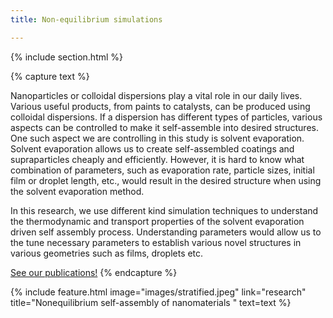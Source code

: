 ```yaml
---
title: Non-equilibrium simulations

---
```


{% include section.html %}
<!--  -->
{% capture text %}

<!-- Add text -->
Nanoparticles or colloidal dispersions play a vital role in our daily lives. Various useful products, from paints to catalysts, can be produced using colloidal dispersions. If a dispersion has different types of particles, various aspects can be controlled to make it self-assemble into desired structures. One such aspect we are controlling in this study is solvent evaporation. Solvent evaporation allows us to create self-assembled coatings and supraparticles cheaply and efficiently. However, it is hard to know what combination of parameters, such as evaporation rate, particle sizes, initial film or droplet length, etc., would result in the desired structure when using the solvent evaporation method.

In this research, we use different kind simulation techniques to understand the thermodynamic and transport properties of the solvent evaporation driven self assembly process. Understanding parameters would allow us to the tune necessary parameters to establish various novel structures in various geometries such as films, droplets etc. 

[See our publications!](../../publications/?search=Colloidal+suspensions)
{% endcapture %}

{%
  include feature.html
  image="images/stratified.jpeg"
  link="research"
  title="Nonequilibrium self-assembly of nanomaterials "
  text=text
%}
<!--  -->
